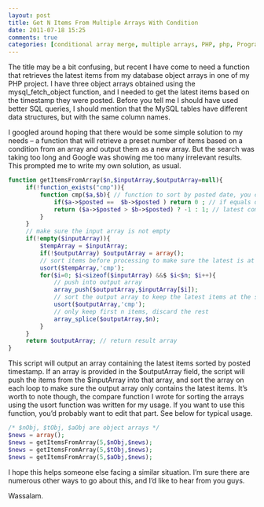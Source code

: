 ```yaml
---
layout: post
title: Get N Items From Multiple Arrays With Condition
date: 2011-07-18 15:25
comments: true
categories: [conditional array merge, multiple arrays, PHP, php, Programming]
---
```

The title may be a bit confusing, but recent I have come to need a function that retrieves the latest items from my database object arrays in one of my PHP project. I have three object arrays obtained using the mysql_fetch_object function, and I needed to get the latest items based on the timestamp they were posted. Before you tell me I should have used better SQL queries, I should mention that the MySQL tables have different data structures, but with the same column names.

I googled around hoping that there would be some simple solution to my needs – a function that will retrieve a preset number of items based on a condition from an array and output them as a new array. But the search was taking too long and Google was showing me too many irrelevant results. This prompted me to write my own solution, as usual.

<!--more-->

```php
function getItemsFromArray($n,$inputArray,$outputArray=null){
     if(!function_exists("cmp")){
         function cmp($a,$b){ // function to sort by posted date, you can change this to your needs
             if($a->$posted ==  $b->$posted ) return 0 ; // if equals do nothing
             return ($a->$posted > $b->$posted) ? -1 : 1; // latest comes first
         }
     }
     // make sure the input array is not empty
     if(!empty($inputArray)){
         $tempArray = $inputArray;
         if(!$outputArray) $outputArray = array();
         // sort items before processing to make sure the latest is at the start
         usort($tempArray,'cmp');
         for($i=0; $i<sizeof($inputArray) &&$ $i<$n; $i++){
             // push into output array
             array_push($outputArray,$inputArray[$i]);
             // sort the output array to keep the latest items at the start of the array
             usort($outputArray,'cmp');
             // only keep first n items, discard the rest
             array_splice($outputArray,$n);
         }
     }
     return $outputArray; // return result array
}
```

This script will output an array containing the latest items sorted by posted timestamp. If an array is provided in the $outputArray field, the script will push the items from the $inputArray into that array, and sort the array on each loop to make sure the output array only contains the latest items. It’s worth to note though, the compare function I wrote for sorting the arrays using the usort function was written for my usage. If you want to use this function, you’d probably want to edit that part. See below for typical usage.

```php
/* $nObj, $tObj, $aObj are object arrays */
$news = array();
$news = getItemsFromArray(5,$nObj,$news);
$news = getItemsFromArray(5,$tObj,$news);
$news = getItemsFromArray(5,$aObj,$news);
```

I hope this helps someone else facing a similar situation. I’m sure there are numerous other ways to go about this, and I’d like to hear from you guys.

Wassalam.
